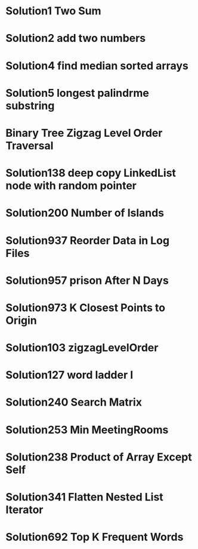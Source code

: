 # Solution1 Two Sum

# Solution2 add two numbers

# Solution4 find median sorted arrays

# Solution5 longest palindrme substring

# Binary Tree Zigzag Level Order Traversal

# Solution138 deep copy LinkedList node with random pointer

# Solution200 Number of Islands

# Solution937 Reorder Data in Log Files

# Solution957 prison After N Days

# Solution973 K Closest Points to Origin

# Solution103 zigzagLevelOrder

# Solution127 word ladder I

# Solution240 Search Matrix

# Solution253 Min MeetingRooms 

# Solution238 Product of Array Except Self

# Solution341 Flatten Nested List Iterator    

# Solution692 Top K Frequent Words 
